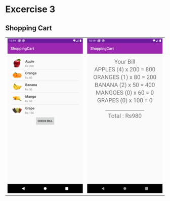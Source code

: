 # Excercise 3
## Shopping Cart
<table>
  <tr>
    <td><img src="./images/i1.png" width=240 ></td>
    <td><img src="./images/i2.png" width=240 ></td>
  </tr>
 </table>